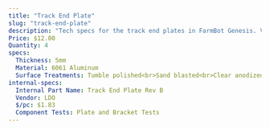 ```yaml
---
title: "Track End Plate"
slug: "track-end-plate"
description: "Tech specs for the track end plates in FarmBot Genesis. Visit [our shop](http://shop.farm.bot) to purchase parts."
Price: $12.00
Quantity: 4
specs:
  Thickness: 5mm
  Material: 6061 Aluminum
  Surface Treatments: Tumble polished<br>Sand blasted<br>Clear anodized
internal-specs:
  Internal Part Name: Track End Plate Rev B
  Vendor: LDO
  $/pc: $1.83
  Component Tests: Plate and Bracket Tests
---
```

